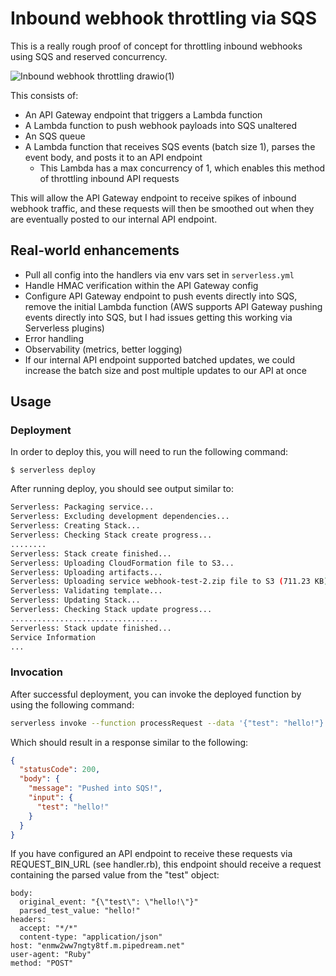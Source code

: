 # Inbound webhook throttling via SQS

This is a really rough proof of concept for throttling inbound webhooks using SQS and reserved concurrency.

![Inbound webhook throttling drawio(1)](https://user-images.githubusercontent.com/3620459/151139876-a572b6ee-e240-420f-88ba-4eb4f725fe45.png)

This consists of:

* An API Gateway endpoint that triggers a Lambda function
* A Lambda function to push webhook payloads into SQS unaltered
* An SQS queue
* A Lambda function that receives SQS events (batch size 1), parses the event body, and posts it to an API endpoint
  * This Lambda has a max concurrency of 1, which enables this method of throttling inbound API requests

This will allow the API Gateway endpoint to receive spikes of inbound webhook traffic, and these requests will then be smoothed out when they are eventually posted to our internal API endpoint.

## Real-world enhancements

* Pull all config into the handlers via env vars set in `serverless.yml`
* Handle HMAC verification within the API Gateway config
* Configure API Gateway endpoint to push events directly into SQS, remove the initial Lambda function (AWS supports API Gateway pushing events directly into SQS, but I had issues getting this working via Serverless plugins)
* Error handling
* Observability (metrics, better logging)
* If our internal API endpoint supported batched updates, we could increase the batch size and post multiple updates to our API at once

## Usage

### Deployment

In order to deploy this, you will need to run the following command:

```
$ serverless deploy
```

After running deploy, you should see output similar to:

```bash
Serverless: Packaging service...
Serverless: Excluding development dependencies...
Serverless: Creating Stack...
Serverless: Checking Stack create progress...
........
Serverless: Stack create finished...
Serverless: Uploading CloudFormation file to S3...
Serverless: Uploading artifacts...
Serverless: Uploading service webhook-test-2.zip file to S3 (711.23 KB)...
Serverless: Validating template...
Serverless: Updating Stack...
Serverless: Checking Stack update progress...
.................................
Serverless: Stack update finished...
Service Information
...
```

### Invocation

After successful deployment, you can invoke the deployed function by using the following command:

```bash
serverless invoke --function processRequest --data '{"test": "hello!"}'
```

Which should result in a response similar to the following:

```json
{
  "statusCode": 200,
  "body": {
    "message": "Pushed into SQS!",
    "input": {
      "test": "hello!"
    }
  }
}
```

If you have configured an API endpoint to receive these requests via REQUEST_BIN_URL (see handler.rb), this endpoint should receive a request containing the parsed value from the "test" object:

```
body:
  original_event: "{\"test\": \"hello!\"}"
  parsed_test_value: "hello!"
headers:
  accept: "*/*"
  content-type: "application/json"
host: "enmw2ww7ngty8tf.m.pipedream.net"
user-agent: "Ruby"
method: "POST"
```

